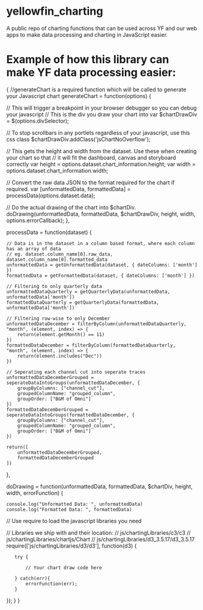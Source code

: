 # yellowfin_charting
A public repo of charting functions that can be used across YF and our web apps to make data processing and charting in JavaScript easier.


# Example of how this library can make YF data processing easier:

{
//generateChart is a required function which will be called to generate your Javascript chart
generateChart = function(options) {

   // This will trigger a breakpoint in your browser debugger so you can debug your javascript
   // This is the div you draw your chart into
   var $chartDrawDiv = $(options.divSelector);

   // To stop scrollbars in any portlets regardless of your javascript, use this css class
   $chartDrawDiv.addClass('jsChartNoOverflow');

   // This gets the height and width from the dataset. Use these when creating your chart so that
   // it will fit the dashboard, canvas and storyboard correctly
   var height = options.dataset.chart_information.height;
   var width = options.dataset.chart_information.width;

   // Convert the raw data JSON to the format required for the chart if required.
   var [unformattedData, formattedData] = processData(options.dataset.data);

   // Do the actual drawing of the chart into $chartDiv.
   doDrawing(unformattedData, formattedData, $chartDrawDiv, height, width, options.errorCallback);
},

processData = function(dataset) {

    // Data is in the dataset in a column based format, where each column has an array of data
    // eg. dataset.column_name[0].raw_data, dataset.column_name[0].formatted_data
    unformattedData = getUnformattedData(dataset, { dateColumns: ['month'] })
    formattedData = getFormattedData(dataset, { dateColumns: ['month'] })

    // Filtering to only quarterly data
    unformattedDataQuarterly = getQuarterlyData(unformattedData, unformattedData['month'])
    formattedDataQuarterly = getQuarterlyData(formattedData, unformattedData['month'])
    
    // Filtering row-wise to only December 
    unformattedDataDecember = filterByColumn(unformattedDataQuarterly, "month", (element, index) => {
        return(element.getMonth() == 11)
    })
    formattedDataDecember = filterByColumn(formattedDataQuarterly, "month", (element, index) => {
        return(element.includes("Dec"))
    })
    
    // Seperating each channel cut into seperate traces
    unformattedDataDecemberGrouped = seperateDataIntoGroups(unformattedDataDecember, {
        groupByColumns: ["channel_cut"],
        groupedColumnName: "grouped_column",
        groupOrder: ["B&M of Omni"]
    })
    formattedDataDecemberGrouped = seperateDataIntoGroups(formattedDataDecember, {
        groupByColumns: ["channel_cut"],
        groupedColumnName: "grouped_column",
        groupOrder: ["B&M of Omni"]
    })
    
    return([
        unformattedDataDecemberGrouped,
        formattedDataDecemberGrouped
    ])

},

doDrawing = function(unformattedData, formattedData, $chartDiv, height, width, errorFunction) {
    
    console.log("Unformatted Data: ", unformattedData)
    console.log("Formatted Data: ", formattedData)
    
   // Use require to load the javascript libraries you need

   // Libraries we ship with and their location:
   // js/chartingLibraries/c3/c3
   // js/chartingLibraries/chartjs/Chart
   // js/chartingLibraries/d3_3.5.17/d3_3.5.17
   require(['js/chartingLibraries/d3/d3'], function(d3) {

       try {

           // Your chart draw code here

       } catch(err){
           errorFunction(err);
       }
   });
}
}
